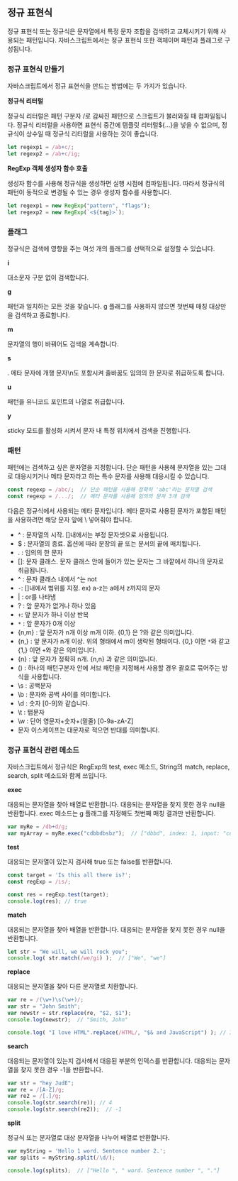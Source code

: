 ## 정규 표현식
정규 표현식 또는 정규식은 문자열에서 특정 문자 조합을 검색하고 교체시키기 위해 사용되는 패턴입니다. 자바스크립트에서는 정규 표현식 또한 객체이며 패턴과 플래그로 구성됩니다.

### 정규 표현식 만들기
자바스크립트에서 정규 표현식을 만드는 방법에는 두 가지가 있습니다.

**정규식 리터럴**

정규식 리터럴은 패턴 구분자 /로 감싸진 패턴으로 스크립트가 불러와질 때 컴파일됩니다. 정규식 리터럴을 사용하면 표현식 중간에 템플릿 리터럴${...}을 넣을 수 없으며, 정규식이 상수일 때 정규식 리터럴을 사용하는 것이 좋습니다.
```javascript
let regexp1 = /ab+c/;
let regexp2 = /ab+c/ig;
```

**RegExp 객체 생성자 함수 호출**

생성자 함수를 사용해 정규식을 생성하면 실행 시점에 컴파일됩니다. 따라서 정규식의 패턴이 동적으로 변경될 수 있는 경우 생성자 함수를 사용합니다.
```javascript
let regexp1 = new RegExp("pattern", "flags");
let regexp2 = new RegExp(`<${tag}>`);
```

### 플래그
정규식은 검색에 영향을 주는 여섯 개의 플래그를 선택적으로 설정할 수 있습니다.

**i**

대소문자 구분 없이 검색합니다.

**g**

패턴과 일치하는 모든 것을 찾습니다. g 플래그를 사용하지 않으면 첫번째 매칭 대상만을 검색하고 종료합니다.

**m**

문자열의 행이 바꿔어도 검색을 계속합니다.

**s**

. 메타 문자에 개행 문자\n도 포함시켜 줄바꿈도 임의의 한 문자로 취급하도록 합니다.

**u**

패턴을 유니코드 포인트의 나열로 취급합니다.

**y**

sticky 모드를 활성화 시켜서 문자 내 특정 위치에서 검색을 진행합니다.

### 패턴
패턴에는 검색하고 싶은 문자열을 지정합니다. 단순 패턴을 사용해 문자열을 있는 그대로 대응시키거나 메타 문자라고 하는 특수 문자를 사용해 대응시킬 수 있습니다.
```javascript
const regexp = /abc/;  // 단순 패턴을 사용해 정확히 'abc'라는 문자열 검색
const regexp = /.../;  // 메타 문자를 사용해 임의의 문자 3개 검색
```

다음은 정규식에서 사용되는 메타 문자입니다. 메타 문자로 사용된 문자가 포함된 패턴을 사용하려면 해당 문자 앞에 \ 넣어줘야 합니다.

- ^ : 문자열의 시작. []내에서는 부정 문자셋으로 사용됩니다.
- $ : 문자열의 종료. 옵션에 따라 문장의 끝 또는 문서의 끝에 매치됩니다.
- . : 임의의 한 문자
- []: 문자 클래스. 문자 클래스 안에 들어가 있는 문자는 그 바깥에서 하나의 문자로 취급됩니다.
- ^ : 문자 클래스 내에서 ^는 not
- `-`: []내에서 범위를 지정. ex) a-z는 a에서 z까지의 문자
- | : or를 나타냄
- ? : 앞 문자가 없거나 하나 있음
- `+`: 앞 문자가 하나 이상 반복
- `*` : 앞 문자가 0개 이상
- {n,m} : 앞 문자가 n개 이상 m개 이하. {0,1} 은 ?와 같은 의미입니다.
- {n,} : 앞 문자가 n개 이상. 위의 형태에서 m이 생략된 형태이다. {0,} 이면 `*`와 같고 {1,} 이면 `+`와 같은 의미입니다.
- {n} : 앞 문자가 정확히 n개. {n,n} 과 같은 의미입니다.
- () : 하나의 패턴구분자 안에 서브 패턴을 지정해서 사용할 경우 괄호로 묶어주는 방식을 사용합니다.
- \s : 공백문자
- \b : 문자와 공백 사이를 의미합니다.
- \d : 숫자 [0-9]와 같습니다.
- \t : 탭문자
- \w : 단어 영문자+숫자+(밑줄) [0-9a-zA-Z]
- 문자 이스케이프는 대문자로 적으면 반대를 의미합니다.

### 정규 표현식 관련 메소드
자바스크립트에서 정규식은 RegExp의 test, exec 메소드, String의 match, replace, search, split 메소드와 함께 쓰입니다.

**exec**

대응되는 문자열을 찾아 배열로 반환합니다. 대응되는 문자열을 찾지 못한 경우 null을 반환합니다. exec 메소드는 g 플래그를 지정해도 첫번째 매칭 결과만 반환합니다.
```javascript
var myRe = /db+d/g;
var myArray = myRe.exec("cdbbdbsbz");  // ["dbbd", index: 1, input: "cdbbdbsbz"]
```

**test**

대응되는 문자열이 있는지 검사해 true 또는 false를 반환합니다.
```javascript
const target = 'Is this all there is?';
const regExp = /is/;

const res = regExp.test(target);
console.log(res); // true
```

**match**

대응되는 문자열을 찾아 배열을 반환합니다. 대응되는 문자열을 찾지 못한 경우 null을 반환합니다.
```javascript
let str = "We will, we will rock you";
console.log( str.match(/we/gi) );  // ["We", "we"]
```

**replace**

대응되는 문자열을 찾아 다른 문자열로 치환합니다.
```javascript
var re = /(\w+)\s(\w+)/;
var str = "John Smith";
var newstr = str.replace(re, "$2, $1");
console.log(newstr);  // "Smith, John"

console.log( "I love HTML".replace(/HTML/, "$& and JavaScript") ); // I love HTML and JavaScript
```

**search**

대응되는 문자열이 있는지 검사해서 대응된 부분의 인덱스를 반환합니다. 대응되는 문자열을 찾지 못한 경우 -1을 반환합니다.
```javascript
var str = "hey JudE";
var re = /[A-Z]/g;
var re2 = /[.]/g;
console.log(str.search(re)); // 4
console.log(str.search(re2));  // -1
```

**split**

정규식 또는 문자열로 대상 문자열을 나누어 배열로 반환합니다.
```javascript
var myString = 'Hello 1 word. Sentence number 2.';
var splits = myString.split(/\d/);

console.log(splits);  // ["Hello ", " word. Sentence number ", "."]
```